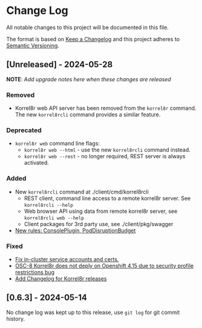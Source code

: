 # Change Log

All notable changes to this project will be documented in this file.

The format is based on [Keep a Changelog](http://keepachangelog.com/)
and this project adheres to [Semantic Versioning](http://semver.org/).

## [Unreleased] - 2024-05-28

**NOTE**: _Add upgrade notes here when these changes are released_

### Removed

- Korrel8r web API server has been removed from the `korrel8r` command.
  The new `korrel8rcli` command provides a similar feature.

### Deprecated

- `korrel8r web` command line flags:
  - `korrel8r web --html` - use the new `korrel8rcli` command instead.
  - `korrel8r web --rest` - no longer required, REST server is always activated.

### Added

- New `korrel8rcli` command at ./client/cmd/korrel8rcli
  - REST client, command line access to a remote korrel8r server. See `korrel8rcli --help`
  - Web browser API using data from remote korrel8r server, see `korrel8rcli web --help`
  - Client packages for 3rd party use, see ./client/pkg/swagger
-  [New rules: ConsolePlugin, PodDisruptionBudget](https://github.com/korrel8r/korrel8r/commit/98f449b8a764e213dfb0c5c8ae37763bb6b88907)

### Fixed 

- [Fix in-cluster service accounts and certs.](https://github.com/korrel8r/korrel8r/issues/116)
- [OSC-8 Korrel8r does not deply on Openshift 4.15 due to security profile restrictions bug](https://github.com/korrel8r/korrel8r/issues/105)
- [Add Changelog for Korrel8r releases](https://github.com/korrel8r/korrel8r/issues/102)


## [0.6.3] - 2024-05-14

No change log was kept up to this release, use `git log` for git commit history.
